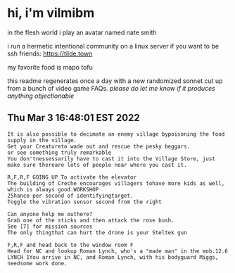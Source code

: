 # hi, i'm vilmibm

in the flesh world i play an avatar named nate smith

i run a hermetic intentional community on a linux server if you want to be ssh friends: https://tilde.town

my favorite food is mapo tofu

this readme regenerates once a day with a new randomized sonnet cut up from a bunch of video game FAQs.
_please do let me know if it produces anything objectionable_

## Thu Mar  3 16:48:01 EST 2022

    It is also possible to decimate an enemy village bypoisoning the food supply in the village.
    Get your Creatureto wade out and rescue the pesky beggars.
    or see something truly remarkable
    You don'tnessessarily have to cast it into the Village Store, just make sure thereare lots of people near where you cast it.
    
    R,F,R,F GOING UP To activate the elevator
    The building of Creche encourages villagers tohave more kids as well, which is always good.WORKSHOP
    25 hance per second of identifyingtarget.
    Toggle the vibration sensor second from the right
    
    Can anyone help me outhere?
    Grab one of the sticks and then attack the rose bush.
    See [7] for mission sources
    The only thingthat can hurt the drone is your Steltek gun
    
    F,R,F and head back to the window room F
    Head for NC and lookup Roman Lynch, who's a "made man" in the mob.12.6 LYNCH 1You arrive in NC, and Roman Lynch, with his bodyguard Miggs, needsome work done.
